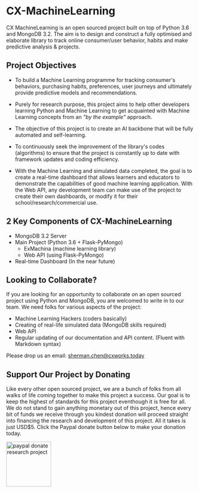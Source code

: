 # CX-MachineLearning
CX MachineLearning is an open sourced project built on top of Python 3.6 and MongoDB 3.2. The aim is to design and construct a fully optimised and elaborate library to track online consumer/user behavior, habits and make predictive analysis &amp; projects.

## Project Objectives
- To build a Machine Learning programme for tracking consumer's behaviors,
purchasing habits, preferences, user journeys and ultimately provide
predictive models and recommendations.

- Purely for research purpose, this project aims to help other developers
learning Python and Machine Learning to get acquainted with Machine
Learning concepts from an *"by the example"* approach.

- The objective of this project is to create an AI backbone that will
be fully automated and self-learning.

- To continuously seek the improvement of the library's codes (algorithms)
to ensure that the project is constantly up to date with framework updates
and coding efficiency.

- With the Machine Learning and simulated data completed, the goal is to
create a real-time dashboard that allows learners and educators to demonstrate
the capabilities of good machine learning application. With the Web API,
any development team can make use of the project to create their own dashboards,
or modify it for their school/research/commercial use.

## 2 Key Components of CX-MachineLearning
- MongoDB 3.2 Server
- Main Project (Python 3.6 + Flask-PyMongo)
    - ExMachina (machine learning library)
    - Web API (using Flask-PyMongo)
- Real-time Dashboard (In the near future)

## Looking to Collaborate?
If you are looking for an opportunity to collaborate on an open
sourced project using Python and MongoDB, you are welcomed to write in
to our team. We need folks for various aspects of the project:

- Machine Learning Hackers (coders basically)
- Creating of real-life simulated data (MongoDB skills required)
- Web API
- Regular updating of our documentation and API content. (Fluent with
Markdown syntax)

Please drop us an email: sherman.chen@cxworks.today

## Support Our Project by Donating
Like every other open sourced project, we are a bunch of folks from all walks of life coming together to make this project a success. Our goal is to keep the highest of standards for this project eventhough it is free for all. We do not stand to gain anything monetary out of this project, hence every bit of funds we receive through you kindest donation will proceed straight into financing the research and development of this project. All it takes is just USD$5. Click the Paypal donate button below to make your donation today.

<a href="https://www.paypal.me/cxworksllp/5"><img src="http://www.pngall.com/wp-content/uploads/2016/05/PayPal-Donate-Button-PNG-File.png" style="width: 120px; height: auto;" alt="paypal donate research project" /></a>
